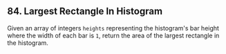 

## 84. Largest Rectangle In Histogram

Given an array of integers <code>heights</code> representing the histogram's bar height where the width of each bar is <code>1</code>, return the area of the largest rectangle in the histogram.